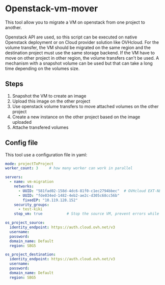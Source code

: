 # Openstack-vm-mover
This tool allow you to migrate a VM on openstack from one project to another.

Openstack API are used, so this script can be executed on native Openstack deployment or on Cloud provider solution like OVHcloud.
For the volume transfer, the VM should be migrated on the same region and the destination project must use the same storage backend.
If the VM have to move on other project in other region, the volume transfers can't be used. A mechanism with a snapshot volume can be used but that can take a long time depending on the volumes size.

## Steps 
1. Snapshot the VM to create an image
2. Upload this image on the other project
3. Use openstack volume transfers to move attached volumes on the other project
4. Create a new instance on the other project based on the image uploaded
5. Attache transfered volumes

## Config file
This tool use a configuration file in yaml:

```yaml
mode: projectToProject
worker_count: 3     # how many worker can work in parallel

servers:
  - name: vm-migration
    networks:
      - UUID: "581fad02-158d-4dc6-81f0-c1ec2794bbec"  # OVHcloud EXT-NET network UUID
      - UUID: "fde034ed-1482-4eb2-ae2c-d305c68cc56b"
        fixedIP: "10.119.128.152"
    security_groups:
      - test-kiki
    stop_vm: true           # Stop the source VM, prevent errors while detaching volumes on source instance

os_project_source:
  identity_endpoint: https://auth.cloud.ovh.net/v3
  username: 
  password:
  domain_name: Default
  region: SBG5

os_project_destination:
  identity_endpoint: https://auth.cloud.ovh.net/v3
  username: 
  password: 
  domain_name: Default
  region: SBG5
```